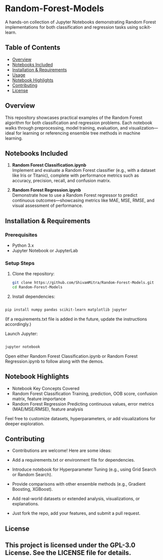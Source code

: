 # Random-Forest-Models

A hands-on collection of Jupyter Notebooks demonstrating Random Forest implementations for both classification and regression tasks using scikit-learn.

## Table of Contents
- [Overview](#overview)
- [Notebooks Included](#notebooks-included)
- [Installation & Requirements](#installation--requirements)
- [Usage](#usage)
- [Notebook Highlights](#notebook-highlights)
- [Contributing](#contributing)
- [License](#license)

## Overview
This repository showcases practical examples of the Random Forest algorithm for both classification and regression problems. Each notebook walks through preprocessing, model training, evaluation, and visualization—ideal for learning or referencing ensemble tree methods in machine learning.

## Notebooks Included
1. **Random Forest Classification.ipynb**  
   Implement and evaluate a Random Forest classifier (e.g., with a dataset like Iris or Titanic), complete with performance metrics such as accuracy, precision, recall, and confusion matrix.

2. **Random Forest Regression.ipynb**  
   Demonstrate how to use a Random Forest regressor to predict continuous outcomes—showcasing metrics like MAE, MSE, RMSE, and visual assessment of performance.

## Installation & Requirements

### Prerequisites
- Python 3.x
- Jupyter Notebook or JupyterLab

### Setup Steps
1. Clone the repository:

   ```bash
   git clone https://github.com/ShivamMitra/Random-Forest-Models.git
   cd Random-Forest-Models
2. Install dependencies:

```bash

pip install numpy pandas scikit-learn matplotlib jupyter
```
(If a requirements.txt file is added in the future, update the instructions accordingly.)

Launch Jupyter:

```bash

jupyter notebook
```
Open either Random Forest Classification.ipynb or Random Forest Regression.ipynb to follow along with the demos.

## Notebook Highlights
- Notebook	Key Concepts Covered
- Random Forest Classification	Training, prediction, OOB score, confusion matrix, feature importance
- Random Forest Regression	Predicting continuous values, error metrics (MAE/MSE/RMSE), feature analysis

Feel free to customize datasets, hyperparameters, or add visualizations for deeper exploration.

## Contributing
- Contributions are welcome! Here are some ideas:

- Add a requirements.txt or environment file for dependencies.

- Introduce notebook for Hyperparameter Tuning (e.g., using Grid Search or Random Search).

- Provide comparisons with other ensemble methods (e.g., Gradient Boosting, XGBoost).

- Add real-world datasets or extended analysis, visualizations, or explanations.

- Just fork the repo, add your features, and submit a pull request.

## License
This project is licensed under the GPL-3.0 License. See the LICENSE file for details.
---


